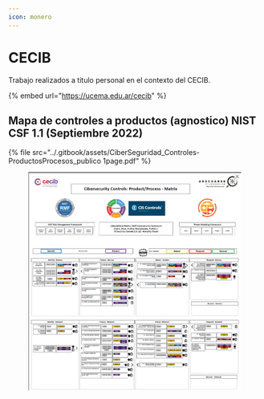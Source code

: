 ```yaml
---
icon: monero
---
```


# CECIB

Trabajo realizados a titulo personal en el contexto del CECIB.

{% embed url="https://ucema.edu.ar/cecib" %}

## Mapa de controles a productos (agnostico) NIST CSF 1.1 (Septiembre 2022)

{% file src="../.gitbook/assets/CiberSeguridad_Controles-ProductosProcesos_publico 1page.pdf" %}

<figure><img src="../.gitbook/assets/image (1).png" alt=""><figcaption></figcaption></figure>
